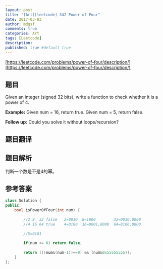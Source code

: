 ```yaml
---
layout: post
title: "[Art][leetcode] 342 Power of Four"
date: 2017-03-03
author: mdgsf
comments: true
categories: Art
tags: [Leetcode]
description:
published: true #default true
---
```


[https://leetcode.com/problems/power-of-four/description/](https://leetcode.com/problems/power-of-four/description/)

## 题目

Given an integer (signed 32 bits), write a function to check whether it is a power of 4.

**Example:**
Given num = 16, return true. Given num = 5, return false.

**Follow up:** Could you solve it without loops/recursion? 

## 题目翻译

## 题目解析

判断一个数是不是4的幂。

## 参考答案

```cpp
class Solution {
public:
    bool isPowerOfFour(int num) {
        
        //2 8  32 false   2=0010  8=1000        32=0010,0000
        //4 16 64 true    4=0100  16=0001,0000  64=0100,0000
        
        //5=0101
        
        if(num <= 0) return false;
        
        return (((num&(num-1))==0) && (num&0x55555555));
    }
};
```
